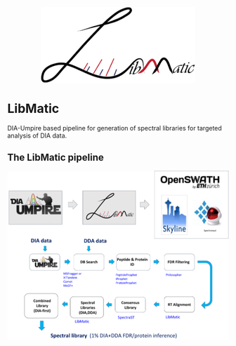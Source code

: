 <div align="center">
<img src="images/LibMatic_logo.png" width="350px"/><br/>
</div>

# LibMatic
DIA-Umpire based pipeline for generation of spectral libraries for targeted analysis of DIA data.
## The LibMatic pipeline
<div align="center">
<img src="images/LibMatic_pipeline.png" width="700px"/><br/>
</div>